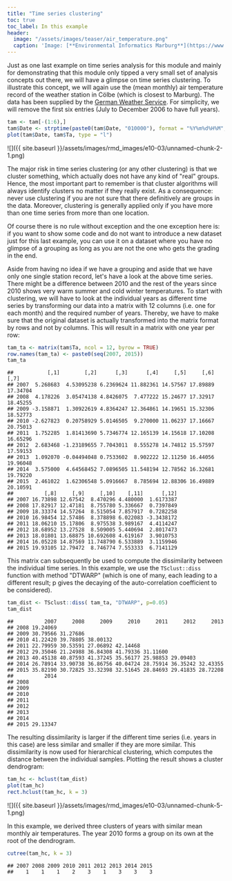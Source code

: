 ```yaml
---
title: "Time series clustering"
toc: true
toc_label: In this example
header:
  image: "/assets/images/teaser/air_temperature.png"
  caption: 'Image: [**Environmental Informatics Marburg**](https://www.uni-marburg.de/en/fb19/disciplines/physisch/environmentalinformatics)'
---
```


Just as one last example on time series analysis for this module and mainly for demonstrating that this module only tipped a very small set of analysis concepts out there, we will have a glimpse on time series clustering. 
To illustrate this concept, we will again use the (mean monthly) air temperature record of the weather station in Cölbe (which is closest to Marburg). 
The data has been supplied by the [German Weather Service](https://opendata.dwd.de/climate_environment/CDC/observations_germany). 
For simplicity, we will remove the first six entries (July to December 2006 to have full years).



```r
tam <- tam[-(1:6),]
tam$Date <- strptime(paste0(tam$Date, "010000"), format = "%Y%m%d%H%M", tz = "UTC")
plot(tam$Date, tam$Ta, type = "l")
```

![]({{ site.baseurl }}/assets/images/rmd_images/e10-03/unnamed-chunk-2-1.png)<!-- -->

The major risk in time series clustering (or any other clustering) is that we cluster something, which actually does not have any kind of "real" groups. 
Hence, the most important part to remember is that cluster algorithms will always identify clusters no matter if they really exist. 
As a consequence: never use clustering if you are not sure that there definitively are groups in the data. 
Moreover, clustering is generally applied only if you have more than one time series from more than one location. 

Of course there is no rule without exception and the one exception here is: 
if you want to show some code and do not want to introduce a new dataset just for this last example, 
you can use it on a dataset where you have no glimpse of a grouping as long as you are not the one who gets the grading in the end. 

Aside from having no idea if we have a grouping and aside that we have only one single station record, let's have a look at the above time series. 
There might be a difference between 2010 and the rest of the years since 2010 shows very warm summer and cold winter temperatures. 
To start with clustering, we will have to look at the individual years as different time series by transforming our data into a matrix with 12 columns (i.e. one for each month) and the required number of years. Thereby, we have to make sure that the original dataset is actually transformed into the matrix format by rows and not by columns. 
This will result in a matrix with one year per row:

```r
tam_ta <- matrix(tam$Ta, ncol = 12, byrow = TRUE)
row.names(tam_ta) <- paste0(seq(2007, 2015))
tam_ta
```

```
##           [,1]        [,2]      [,3]      [,4]     [,5]     [,6]     [,7]
## 2007  5.268683  4.53095238 6.2369624 11.882361 14.57567 17.89889 17.34704
## 2008  4.178226  3.05474138 4.8426075  7.477222 15.24677 17.32917 18.45255
## 2009 -3.158871  1.30922619 4.8364247 12.364861 14.19651 15.32306 18.52773
## 2010 -2.627823  0.20758929 5.0146505  9.270000 11.06237 17.16667 20.75013
## 2011  1.752285  1.81413690 5.7346774 12.165139 14.15618 17.10208 16.65296
## 2012  2.683468 -1.23189655 7.7043011  8.555278 14.74812 15.57597 17.59153
## 2013  1.092070 -0.04494048 0.7533602  8.902222 12.11250 16.44056 19.96048
## 2014  3.575000  4.64568452 7.0896505 11.548194 12.78562 16.32681 19.79220
## 2015  2.461022  1.62306548 5.0916667  8.785694 12.88306 16.49889 20.10591
##          [,8]     [,9]     [,10]    [,11]      [,12]
## 2007 16.73898 12.67542  8.470296 4.480000  1.6173387
## 2008 17.82917 12.47181  8.755780 5.336667  0.7397849
## 2009 18.33374 14.57264  8.515054 7.857917  0.7282258
## 2010 16.98454 12.57486  8.378898 6.022083 -3.3438172
## 2011 18.06210 15.17806  8.975538 3.989167  4.4114247
## 2012 18.68952 13.27528  8.509005 5.440694  2.8017473
## 2013 18.01801 13.68875 10.692608 4.619167  3.9010753
## 2014 16.05228 14.87569 11.748790 6.533889  3.1159946
## 2015 19.93105 12.79472  8.746774 7.553333  6.7141129
```

This matrix can subsequently be used to compute the dissimilarity between the individual time series. In this example, we use the ``TSclust::diss`` function with method "DTWARP" (which is one of many, each leading to a different result; p gives the decaying of the auto-correlation coefficient to be considered).

```r
tam_dist <- TSclust::diss( tam_ta, "DTWARP", p=0.05)
tam_dist
```

```
##          2007     2008     2009     2010     2011     2012     2013
## 2008 19.24069                                                      
## 2009 30.79566 31.27686                                             
## 2010 41.22420 39.78805 38.00132                                    
## 2011 22.79959 30.53591 27.06892 42.14468                           
## 2012 29.35046 21.24988 36.84308 41.79336 31.11600                  
## 2013 40.45138 40.87593 41.37245 35.56177 25.98853 29.09403         
## 2014 26.78914 33.90738 36.86756 40.04724 28.75914 36.35242 32.43355
## 2015 35.82190 30.72825 33.32398 32.51645 28.84693 29.41835 28.72208
##          2014
## 2008         
## 2009         
## 2010         
## 2011         
## 2012         
## 2013         
## 2014         
## 2015 29.13347
```

The resulting dissimilarity is larger if the different time series (i.e. years in this case) are less similar and smaller if they are more similar. 
This dissimilarity is now used for hierarchical clustering, which computes the distance between the individual samples. 
Plotting the result shows a cluster dendrogram:

```r
tam_hc <- hclust(tam_dist)
plot(tam_hc)
rect.hclust(tam_hc, k = 3)
```

![]({{ site.baseurl }}/assets/images/rmd_images/e10-03/unnamed-chunk-5-1.png)<!-- -->


In this example, we derived three clusters of years with similar mean monthly air temperatures. 
The year 2010 forms a group on its own at the root of the dendrogram.



```r
cutree(tam_hc, k = 3)
```

```
## 2007 2008 2009 2010 2011 2012 2013 2014 2015 
##    1    1    1    2    3    1    3    3    3
```
